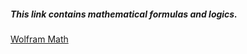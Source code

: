 <h5>This link contains mathematical formulas and logics.</h5>
<a href="https://mathworld.wolfram.com/topics/Algebra.html"> Wolfram Math </a>
